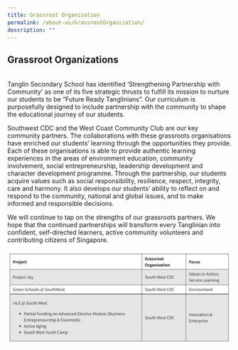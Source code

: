 ```yaml
---
title: Grassroot Organization
permalink: /about-us/GrassrootOrganization/
description: ""
---
```

## Grassroot Organizations
<br>
Tanglin Secondary School has identified ‘Strengthening Partnership with Community’ as one of its five strategic thrusts to fulfill its mission to nurture our students to be “Future Ready Tanglinians”. Our curriculum is purposefully designed to include partnership with the community to shape the educational journey of our students.

Southwest CDC and the West Coast Community Club are our key community partners. The collaborations with these grassroots organisations have enriched our students’ learning through the opportunities they provide. Each of these organisations is able to provide authentic learning experiences in the areas of environment education, community involvement, social entrepreneurship, leadership development and character development programme. Through the partnership, our students acquire values such as social responsibility, resilience, respect, integrity, care and harmony. It also develops our students’ ability to reflect on and respond to the community, national and global issues, and to make informed and responsible decisions.

We will continue to tap on the strengths of our grassroots partners. We hope that the continued partnerships will transform every Tanglinian into confident, self-directed learners, active community volunteers and contributing citizens of Singapore.
<br>
<br>
![](/images/Grassroot%20Porjects.png)